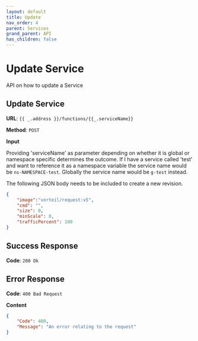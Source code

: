 ```yaml
---
layout: default
title: Update
nav_order: 4
parent: Services
grand_parent: API
has_children: false
---
```


# Update Service

API on how to update a Service

## Update Service 

**URL**: `{{ _.address }}/functions/{{_.serviceName}}`

**Method**: `POST`

**Input**

Providing 'serviceName' as parameter depending on whether it is global or namespace specific determines the outcome. If I have a service called 'test' and want to reference it as a namespace variable the service name would be `ns-NAMESPACE-test`. Globally the service name would be `g-test` instead.

The following JSON body needs to be included to create a new revision.

```json
{
	"image":"vorteil/request:v5",
	"cmd": "",
	"size": 0,
	"minScale": 0,
	"trafficPercent": 100
}
```

## Success Response

**Code**: `200 Ok`

## Error Response

**Code**: `400 Bad Request`

**Content**

```json
{
    "Code": 400,
    "Message": "An error relating to the request"
}
```